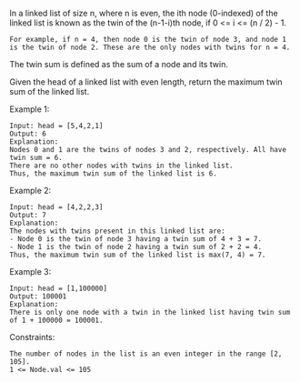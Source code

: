 In a linked list of size n, where n is even, the ith node (0-indexed) of the linked list is known as the twin of the (n-1-i)th node, if 0 <= i <= (n / 2) - 1.

    For example, if n = 4, then node 0 is the twin of node 3, and node 1 is the twin of node 2. These are the only nodes with twins for n = 4.

The twin sum is defined as the sum of a node and its twin.

Given the head of a linked list with even length, return the maximum twin sum of the linked list.

Example 1:

    Input: head = [5,4,2,1]
    Output: 6
    Explanation:
    Nodes 0 and 1 are the twins of nodes 3 and 2, respectively. All have twin sum = 6.
    There are no other nodes with twins in the linked list.
    Thus, the maximum twin sum of the linked list is 6.

Example 2:

    Input: head = [4,2,2,3]
    Output: 7
    Explanation:
    The nodes with twins present in this linked list are:
    - Node 0 is the twin of node 3 having a twin sum of 4 + 3 = 7.
    - Node 1 is the twin of node 2 having a twin sum of 2 + 2 = 4.
    Thus, the maximum twin sum of the linked list is max(7, 4) = 7.

Example 3:

    Input: head = [1,100000]
    Output: 100001
    Explanation:
    There is only one node with a twin in the linked list having twin sum of 1 + 100000 = 100001.

Constraints:

    The number of nodes in the list is an even integer in the range [2, 105].
    1 <= Node.val <= 105
